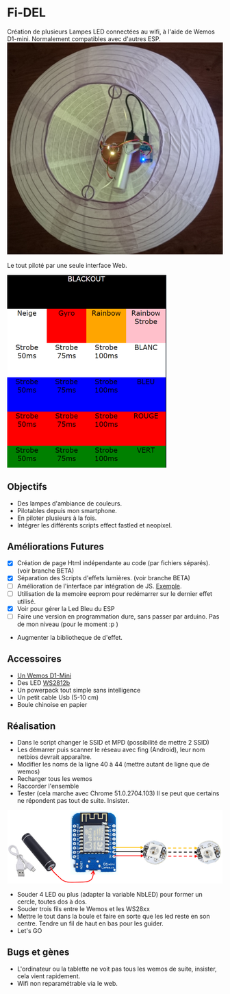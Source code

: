 # Fi-DEL
Création de plusieurs Lampes LED connectées au wifi, à l'aide de Wemos D1-mini. Normalement compatibles avec d'autres ESP.
![Fi-DEL](https://github.com/Miauto/Fi-DEL/blob/master/images/Fi-DEL.png?raw=true "Fi-DEL")

Le tout piloté par une seule interface Web.

![Web](https://github.com/Miauto/Fi-DEL/blob/master/images/Web.png?raw=true "Web")

## Objectifs
  - Des lampes d'ambiance de couleurs.
  - Pilotables depuis mon smartphone.
  - En piloter plusieurs à la fois.
  - Intégrer les différents scripts effect fastled et neopixel.
   
## Améliorations Futures
- [x] Création de page Html indépendante au code (par fichiers séparés). (voir branche BETA)
- [x] Séparation des Scripts d'effets lumières. (voir branche BETA)
- [ ] Amélioration de l'interface par intégration de JS. [Exemple](http://www.jqueryrain.com/?vMUktPIX "Exemple").
- [ ] Utilisation de la memoire eeprom pour redémarrer sur le dernier effet utilisé.
- [x] Voir pour gérer la Led Bleu du ESP
- [ ] Faire une version en programmation dure, sans passer par arduino. Pas de mon niveau (pour le moment :p )
- Augmenter la bibliotheque de d'effet.


## Accessoires

* [Un Wemos D1-Mini](http://www.wemos.cc/Products/d1_mini.html "Un Wemos D1-Mini")
* Des LED [WS2812b](http://fr.aliexpress.com/item/10-1000pcs-4-Pin-WS2812B-WS2812-LED-Chip-Heatsink-5V-5050-RGB-WS2811-IC-Built-in/32634454437.html "WS2812b")
* Un powerpack tout simple sans intelligence
* Un petit cable Usb (5-10 cm)
* Boule chinoise en papier


## Réalisation

* Dans le script changer le SSID et MPD (possibilité de mettre 2 SSID)
* Les démarrer puis scanner le réseau avec fing (Android), leur nom netbios devrait apparaître.
* Modifier les noms de la ligne 40 à 44 (mettre autant de ligne que de wemos)
* Recharger tous les wemos
* Raccorder l'ensemble
* Tester (cela marche avec Chrome 51.0.2704.103)
    Il se peut que certains ne répondent pas tout de suite. Insister.

![Raccordement](https://github.com/Miauto/Fi-DEL/blob/master/images/Raccordement.png?raw=true "Raccordement")

* Souder 4 LED ou plus (adapter la variable NbLED) pour former un cercle, toutes dos à dos.
* Souder trois fils entre le Wemos et les WS28xx
* Mettre le tout dans la boule et faire en sorte que les led reste en son centre. Tendre un fil de haut en bas pour les guider.
* Let's GO

## Bugs et gènes
- L'ordinateur ou la tablette ne voit pas tous les wemos de suite, insister, cela vient rapidement.
- Wifi non reparamétrable via le web.
